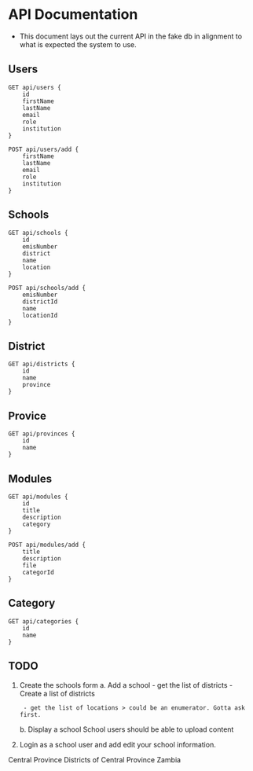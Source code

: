 # API Documentation


- This document lays out the current API in the fake db in alignment to what is expected the system to use.


## Users

```
GET api/users { 
	id
	firstName
	lastName
	email
	role
	institution
}
```

```
POST api/users/add { 
	firstName
	lastName
	email
	role
	institution
}
```

## Schools

```
GET api/schools {
	id
	emisNumber
	district
	name
	location
}
```


```
POST api/schools/add {
	emisNumber
	districtId
	name
	locationId
}
```


## District

```
GET api/districts {
	id
	name
	province
}
```

## Provice

```
GET api/provinces {
	id
	name
} 
```


## Modules


```
GET api/modules {
	id
	title
	description
	category
}
```


```
POST api/modules/add {
	title
	description
	file
	categorId
}
```

## Category

```
GET api/categories {
	id
	name
}
```

## TODO
1. Create the schools form
	a. Add a school
		- get the list of districts
			- Create a list of districts

		- get the list of locations > could be an enumerator. Gotta ask first.

	b. Display a school
School users should be able to upload content
2. Login as a school user and add edit your school information.



Central Province
Districts of Central Province Zambia
